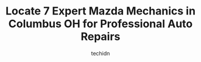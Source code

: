 ---
layout: ampstory
image: https://images.unsplash.com/photo-1542728212-aca4817f0610?ixlib=rb-4.0.3&ixid=MnwxMjA3fDB8MHxwaG90by1wYWdlfHx8fGVufDB8fHx8&auto=format&fit=crop&w=640&h=853&q=80
author: techidn
featured: false
description: Looking for reliable and skilled Mazda Mechanic in Columbus OH, USA? Your search ends here with the 7 best Mazda Mechanic in town. With their expertise and commitment to delivering exception
title: Locate 7 Expert Mazda Mechanics in Columbus OH for Professional Auto Repairs
cover:
   title: Locate 7 Expert Mazda Mechanics in Columbus OH for Professional Auto Repairs
   subtitle: Rickpate
   background: https://images.unsplash.com/photo-1542728212-aca4817f0610?ixlib=rb-4.0.3&ixid=MnwxMjA3fDB8MHxwaG90by1wYWdlfHx8fGVufDB8fHx8&auto=format&fit=crop&w=640&h=853&q=80

pages: 
 - layout: thirds
   top: <h1>#1 Service Center - Germain Mazda of Columbus</h1>
   bottom: "<p>I Had to go to get a recall item replaced.  Great service!  Polite, friendly, efficient, transparent.  Loved it.  Great waiting room.  Nice Loaner car.  Estimate of work </p>"
   background: https://www.knot35.com/toplist/wp-content/uploads/2023/06/best-mazda-mechanic-1-in-columbus-oh-1685836338.jpeg
   backgroundblur: true
 - layout: thirds
   top: <h1>#2 Motorkars, Inc.</h1>
   bottom: "<p>1020 King Ave, Columbus, OH 43212, United States</p>"
   background: https://www.knot35.com/toplist/wp-content/uploads/2023/06/best-mazda-mechanic-2-in-columbus-oh-1685836338.jpeg
   cta:
      link: https://www.knot35.com/toplist/locate-7-expert-mazda-mechanics-in-columbus-oh-for-professional-auto-repairs/
      text: Locate 7 Expert Mazda Mechanics in Columbus OH for Professional Auto Repairs
 - layout: thirds
   top: <h1>#3 Germain Mazda West</h1>
   bottom: "<p>1345 Auto Mall Pkwy, Columbus, OH 43228, United States</p>"
   background: https://www.knot35.com/toplist/wp-content/uploads/2023/06/best-mazda-mechanic-3-in-columbus-oh-1685836338.jpeg
   cta:
      link: https://www.knot35.com/toplist/locate-7-expert-mazda-mechanics-in-columbus-oh-for-professional-auto-repairs/
      text: Locate 7 Expert Mazda Mechanics in Columbus OH for Professional Auto Repairs
 - layout: thirds
   top: <h1>#4 Service Center - Germain Mazda West</h1>
   bottom: "<p>1345 Auto Mall Pkwy, Columbus, OH 43228, United States</p>"
   background: https://images.unsplash.com/photo-1604871000636-074fa5117945?ixlib=rb-4.0.3&ixid=MnwxMjA3fDB8MHxwaG90by1wYWdlfHx8fGVufDB8fHx8&auto=format&fit=crop&w=640&h=853&q=80
   cta:
      link: https://www.knot35.com/toplist/locate-7-expert-mazda-mechanics-in-columbus-oh-for-professional-auto-repairs/
      text: Locate 7 Expert Mazda Mechanics in Columbus OH for Professional Auto Repairs
 - layout: thirds
   top: <h1>#5 Byers Mazda Service Center</h1>
   bottom: "<p>2435 Billingsley Rd, Columbus, OH 43235, United States</p>"
   background: https://images.unsplash.com/photo-1567095761054-7a02e69e5c43?ixlib=rb-4.0.3&ixid=MnwxMjA3fDB8MHxwaG90by1wYWdlfHx8fGVufDB8fHx8&auto=format&fit=crop&w=640&h=853&q=80
   cta:
      link: https://www.knot35.com/toplist/locate-7-expert-mazda-mechanics-in-columbus-oh-for-professional-auto-repairs/
      text: Locate 7 Expert Mazda Mechanics in Columbus OH for Professional Auto Repairs
 - layout: thirds
   top: <h1>#6 The Mazda Zoom Zoom Store</h1>
   bottom: "<p>2425 Jackson Pike, Columbus, OH 43223, United States</p>"
   background: https://images.unsplash.com/photo-1608411404720-c8f0417bcdba?ixlib=rb-4.0.3&ixid=MnwxMjA3fDB8MHxwaG90by1wYWdlfHx8fGVufDB8fHx8&auto=format&fit=crop&w=640&h=853&q=80
   cta:
      link: https://www.knot35.com/toplist/locate-7-expert-mazda-mechanics-in-columbus-oh-for-professional-auto-repairs/
      text: Locate 7 Expert Mazda Mechanics in Columbus OH for Professional Auto Repairs
 - layout: thirds
   top: <h1>#7 Parts Center - Germain Mazda of Columbus</h1>
   bottom: "<p>4330 Morse Rd, Columbus, OH 43230, United States</p>"
   background: https://images.unsplash.com/photo-1536745287225-21d689278fd1?ixlib=rb-4.0.3&ixid=MnwxMjA3fDB8MHxwaG90by1wYWdlfHx8fGVufDB8fHx8&auto=format&fit=crop&w=640&h=853&q=80
   cta:
      link: https://www.knot35.com/toplist/locate-7-expert-mazda-mechanics-in-columbus-oh-for-professional-auto-repairs/
      text: Locate 7 Expert Mazda Mechanics in Columbus OH for Professional Auto Repairs
 - layout: thirds
   middle: Continue reading...
   background: https://images.unsplash.com/photo-1533735380053-eb8d0759b24a?ixlib=rb-4.0.3&ixid=MnwxMjA3fDB8MHxwaG90by1wYWdlfHx8fGVufDB8fHx8&auto=format&fit=crop&w=640&h=853&q=80
   cta:
      link: https://www.knot35.com/toplist/locate-7-expert-mazda-mechanics-in-columbus-oh-for-professional-auto-repairs/
      text: Locate 7 Expert Mazda Mechanics in Columbus OH for Professional Auto Repairs
      
---
